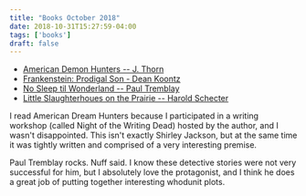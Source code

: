 ```yaml
---
title: "Books October 2018"
date: 2018-10-31T15:27:59-04:00
tags: ['books']
draft: false
---
```


* [American Demon Hunters -- J. Thorn](https://www.amazon.com/gp/product/B07G2J1NKH/ref=dbs_a_def_awm_bibl_vppi_i24)
* [Frankenstein: Prodigal Son - Dean Koontz](https://www.amazon.com/gp/product/B000SCHB9S/ref=dbs_a_def_awm_hsch_vapi_tkin_p3_i8)
* [No Sleep til Wonderland -- Paul Tremblay](https://www.amazon.com/gp/product/B003CI90NA/ref=dbs_a_def_awm_hsch_vapi_tkin_p1_i4)
* [Little Slaughterhoues on the Prairie -- Harold Schecter](https://www.amazon.com/gp/product/B07CSX8SRW/ref=dbs_a_def_awm_hsch_vapi_tkin_p1_i4)

 I read American Dream Hunters because I participated in a writing workshop (called Night of the Writing Dead) hosted by the author, and I wasn't disappointed. This isn't exactly Shirley Jackson, but at the same time it was tightly written and comprised of a very interesting premise.

Paul Tremblay rocks. Nuff said. I know these detective stories were not very successful for him, but I absolutely love the protagonist, and I think he does a great job of putting together interesting whodunit plots.


